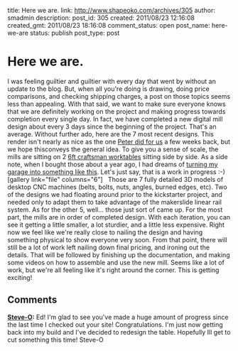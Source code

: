 title: Here we are.
link: http://www.shapeoko.com/archives/305
author: smadmin
description: 
post_id: 305
created: 2011/08/23 12:16:08
created_gmt: 2011/08/23 18:16:08
comment_status: open
post_name: here-we-are
status: publish
post_type: post

# Here we are.

I was feeling guiltier and guiltier with every day that went by without an update to the blog. But, when all you're doing is drawing, doing price comparisons, and checking shipping charges, a post on those topics seems less than appealing. With that said, we want to make sure everyone knows that we are definitely working on the project and making progress towards completion every single day. In fact, we have completed a new digital mill design about every 3 days since the beginning of the project. That's an average. Without further ado, here are the 7 most recent designs. This render isn't nearly as nice as the one [Peter did for us](/archives/295) a few weeks back, but we hope thisconveys the general idea. To give you a sense of scale, the mills are sitting on 2 [6ft craftsman worktables](http://www.sears.com/shc/s/p_10153_12605_00910132000P?prdNo=5&blockNo=5&blockType=G5) sitting side by side. As a side note, when I bought those about a year ago, I had dreams of [turning my garage into something like this](http://www.shapeoko.com/wp-content/uploads/2011/08/dream_garage.png). Let's just say, that is a work in progress :-) [gallery link="file" columns="6"]   Those are 7 fully detailed 3D models of desktop CNC machines (belts, bolts, nuts, angles, burned edges, etc). Two of the designs we had floating around prior to the kickstarter project, and needed only to adapt them to take advantage of the makerslide linear rail system. As for the other 5, well... those just sort of came up. For the most part, the mills are in order of completed design. With each iteration, you can see it getting a little smaller, a lot sturdier, and a little less expensive. Right now we feel like we're really close to nailing the design and having something physical to show everyone very soon. From that point, there will still be a lot of work left nailing down final pricing, and ironing out the details. That will be followed by finishing up the documentation, and making some videos on how to assemble and use the new mill. Seems like a lot of work, but we're all feeling like it's right around the corner. This is getting exciting!

## Comments

**[Steve-O](#51 "2011-09-09 11:03:47"):** Ed! I'm glad to see you've made a huge amount of progress since the last time I checked out your site! Congratulations. I'm just now getting back into my build and I've decided to redesign the table. Hopefully Ill get to cut something this time! Steve-O

